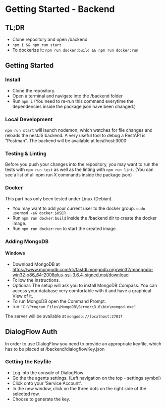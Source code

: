 # Getting Started - Backend

## TL;DR
- Clone repository and open /backend
- `npm i && npm run start`
- To dockerize it: `npm run docker:build && npm run docker:run`

## Getting Started

### Install
- Clone the repository.
- Open a terminal and navigate into the /backend folder
- Run `npm i` (You need to re-run this command everytime the dependencies inside the package.json have been changed.)

### Local Development
`npm run start` will launch nodemon, which watches for file changes and reloads the nestJS backend. A very useful tool to debug a RestAPI is "Postman". The backend will be available at localhost:3000

### Testing & Linting
Before you push your changes into the repository, you may want to run the tests with `npm run test` as well as the linting with `npm run lint`. (You can see a list of all npm run X commands inside the package.json)

### Docker
This part has only been tested under Linux (Debian).
- You may want to add your current user to the docker group. `sudo usermod -aG docker $USER`
- Run `npm run docker:build` inside the /backend dir to create the docker image.
- Run `npm run docker:run` to start the created image. 

### Adding MongoDB
#### Windows
- Download MongoDB at https://www.mongodb.com/dr/fastdl.mongodb.org/win32/mongodb-win32-x86_64-2008plus-ssl-3.6.4-signed.msi/download
- Follow the instructions.
- Optional: The setup will ask you to install MongoDB Compass. You can access your database very comfortable with it and have a graphical View of it.
- To run MongoDB open the Command Prompt.
- run `"C:\Program Files\MongoDB\Server\3.6\bin\mongod.exe"`

The server will be available at `mongodb://localhost:27017`

## DialogFlow Auth
In order to use DialogFlow you need to provide an appropriate keyfile, which has to be placed at /backend/dialogflowKey.json

### Getting the Keyfile
- Log into the console of DialogFlow
- Go the the agents settings. (Left navigation on the top - settings symbol)
- Click onto your 'Service Account'. 
- In the new window, click on the three dots on the right side of the selected row.
- Choose to generate the key. 
